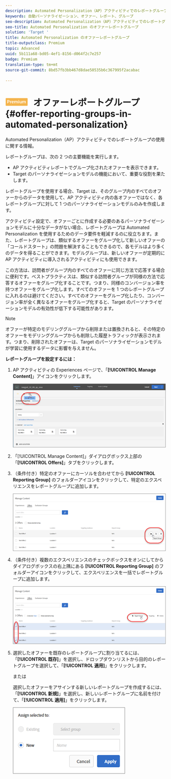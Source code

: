 ```yaml
---
description: Automated Personalization（AP）アクティビティでのレポートグループの使用に関する情報。
keywords: 自動パーソナライゼーション、オファー、レポート、グループ
seo-description: Automated Personalization（AP）アクティビティでのレポートグループの使用に関する情報。
seo-title: Automated Personalization のオファーレポートグループ
solution: 'Target '
title: Automated Personalization のオファーレポートグループ
title-outputclass: Premium
topic: Advanced
uuid: 5b111a68-bd05-4ef1-8156-d064f2c7e257
badge: Premium
translation-type: tm+mt
source-git-commit: 8bd57fb3bb467d8dae50535b6c367995f2acabac

---
```



# ![Automated Personalizationのプレミアム](/help/assets/premium.png) オファーレポートグループ{#offer-reporting-groups-in-automated-personalization}

Automated Personalization（AP）アクティビティでのレポートグループの使用に関する情報。

レポートグループは、次の 2 つの主要機能を実行します。

* AP アクティビティレポートでグループ化されたオファーを表示できます。
* Target のパーソナライゼーションモデルの機能において、重要な役割を果たします。

レポートグループを使用する場合、Target は、そのグループ内のすべてのオファーからのデータを使用して、AP アクティビティ内の各オファーではなく、各レポートグループに対して 1 つのパーソナライゼーションモデルのみを作成します。

アクティビティ設定で、オファーごとに作成する必要のあるパーソナライゼーションモデルに十分なデータがない場合、レポートグループは Automated Personalization を使用するためのデータ要件を軽減するのに役立ちます。また、レポートグループは、類似するオファーをグループ化して新しいオファーの「コールドスタート」の問題を解決することもできるので、各モデルはより多くのデータを得ることができます。モデルグループは、新しいオファーが定期的に AP アクティビティに導入されるアクティビティにも使用できます。

この方法は、訪問者がグループ内のすべてのオファーに同じ方法で応答する場合に便利です。ベストプラクティスは、類似する訪問者グループが同様の方法で応答するオファーをグループ化することです。つまり、同様のコンバージョン率を持つオファーをグループ化します。すべてのオファーを 1 つのレポートグループに入れるのは避けてください。すべてのオファーをグループ化したり、コンバージョン率が全く異なるオファーをグループ化すると、Target のパーソナライゼーションモデルの有効性が低下する可能性があります。

>[!NOTE]
>
>オファーが特定のモデリンググループから削除または置換されると、その特定のオファーをモデリンググループからも削除した履歴トラフィックが表示されます。つまり、削除されたオファーは、Target のパーソナライゼーションモデルが学習に使用するデータに影響を与えません。

**レポートグループを設定するには：**

1. AP アクティビティの Experiences ページで、「**[!UICONTROL Manage Content]**」アイコンをクリックします。

   ![](assets/ap_manage_content.png)

1. 「[!UICONTROL Manage Content]」ダイアログボックス上部の「**[!UICONTROL Offers]**」タブをクリックします。
1. （条件付き）特定のオファーにカーソルを合わせてから **[!UICONTROL Reporting Group]** のフォルダーアイコンをクリックして、特定のエクスペリエンスをレポートグループに追加します。

   ![](assets/ap_manage_content_2.png)

1. （条件付き）複数のエクスペリエンスのチェックボックスをオンにしてからダイアログボックスの右上隅にある **[!UICONTROL Reporting Group]** のフォルダーアイコンをクリックして、エクスペリエンスを一括でレポートグループに追加します。

   ![](assets/ap_reporting_groups.png)

1. 選択したオファーを既存のレポートグループに割り当てるには、「**[!UICONTROL 既存]**」を選択し、ドロップダウンリストから目的のレポートグループを選択して、「**[!UICONTROL 適用]**」をクリックします。

   または

   選択したオファーをアサインする新しいレポートグループを作成するには、 「**[!UICONTROL 新規]**」を選択し、新しいレポートグループに名前を付けて、「**[!UICONTROL 適用]**」をクリックします。

   ![](assets/ap_manage_content_3.png)

